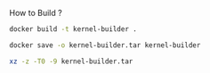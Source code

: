 How to Build ?

```bash
docker build -t kernel-builder .

docker save -o kernel-builder.tar kernel-builder

xz -z -T0 -9 kernel-builder.tar
```